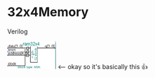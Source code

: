 # 32x4Memory
Verilog

![32x4](image_2023-11-07_152052817.png?raw=true "Title")
<-- okay so it's basically this 👍
